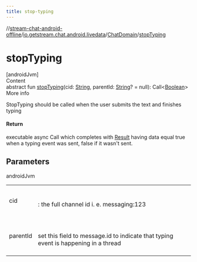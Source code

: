 ```yaml
---
title: stop-typing
---
```

//[stream-chat-android-offline](../../../index.md)/[io.getstream.chat.android.livedata](../index.md)/[ChatDomain](index.md)/[stopTyping](stopTyping.md)



# stopTyping  
[androidJvm]  
Content  
abstract fun [stopTyping](stopTyping.md)(cid: [String](https://kotlinlang.org/api/latest/jvm/stdlib/kotlin/-string/index.html), parentId: [String](https://kotlinlang.org/api/latest/jvm/stdlib/kotlin/-string/index.html)? = null): Call&lt;[Boolean](https://kotlinlang.org/api/latest/jvm/stdlib/kotlin/-boolean/index.html)&gt;  
More info  


StopTyping should be called when the user submits the text and finishes typing



#### Return  


executable async Call which completes with [Result](https://kotlinlang.org/api/latest/jvm/stdlib/kotlin/-result/index.html) having data equal true when a typing event was sent, false if it wasn't sent.



## Parameters  
  
androidJvm  
  
| | |
|---|---|
| <a name="io.getstream.chat.android.livedata/ChatDomain/stopTyping/#kotlin.String#kotlin.String?/PointingToDeclaration/"></a>cid| <a name="io.getstream.chat.android.livedata/ChatDomain/stopTyping/#kotlin.String#kotlin.String?/PointingToDeclaration/"></a><br/><br/>: the full channel id i. e. messaging:123<br/><br/>|
| <a name="io.getstream.chat.android.livedata/ChatDomain/stopTyping/#kotlin.String#kotlin.String?/PointingToDeclaration/"></a>parentId| <a name="io.getstream.chat.android.livedata/ChatDomain/stopTyping/#kotlin.String#kotlin.String?/PointingToDeclaration/"></a><br/><br/>set this field to message.id to indicate that typing event is happening in a thread<br/><br/>|
  
  



